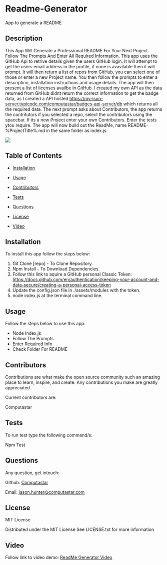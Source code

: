 # Readme-Generator
App to generate a README 

  ## Description
  This App Will Generate a Professional README For Your Next Project. Follow The Prompts And Enter All Required Information. This app uses the GitHub Api to retrive     details given the users GitHub login. It will attempt to get the users email address in the profile, if none is avavilable then it will prompt. It will then return a   list of repos from GitHub, you can select one of those or enter a new Project name. You then follow the prompts to enter a description, installation instructions and usage details. The app will then present a list of licenses availbe in GitHub. I created my own API as the data returned from GitHub didnt return the correct information to get the badge data, as I created a API hosted https://my-json-server.typicode.com/computastar/badges-api-server/db which returns all the required data. The next prompt asks about Contributors, the app returns the contritutors if you selected a repo, select the contributors using the spacebar. If its a new Project enter your own Contributors. Enter the tests ytou require. The app will now build out the ReadMe, name README-%ProjectTitle%.md in the same folder as index.js

  <img src="https://img.shields.io/badge/License-MIT_License-blue.svg">

## Table of Contents 

* [Installation](#installation) 

* [Usage](#usage) 

* [Contributors](#contributors) 

* [Tests](#tests) 

* [Questions](#questions) 

* [License](#license)

* [Video](#video)
 


## Installation 

To install this app follow the steps below: 

  1. Git Clone [repo] - To Clone Repository.
  2. Npm Install - To Download Dependencies.
  3. Follow this link to aquire a GitHub personal Classic Token: 
  https://docs.github.com/en/authentication/keeping-your-account-and-data-secure/creating-a-personal-access-token
  4. Update the config.json file in ./assets/modules with the token.
  5. node index.js at the terminal command line.


## Usage 

Follow the steps below to use this app: 

  * Node Index.js 
  * Follow The Prompts 
  * Enter Required Info 
  * Check Folder For README

## Contributors 

Contributions are what make the open source community such an amazing place to learn, inspire, and create. Any contributions you make are greatly appreciated. 

Current contributors are: 

  Computastar


## Tests

To run test type the following command/s: 

  Npm Test


## Questions

Any question, get intouch: 

  Github: [Computastar](https://github.com/Computastar)

  Email: jason.hunter@computastar.com

  
## License

  MIT License

  Distributed under the MIT License See LICENSE.txt for more information
  
## Video

Follow link to video demo: [ReadMe Generator Video](https://drive.google.com/file/d/12v2g_dt-fZJb3XFU9TFiRvbJ7Wl19LCT/preview)

